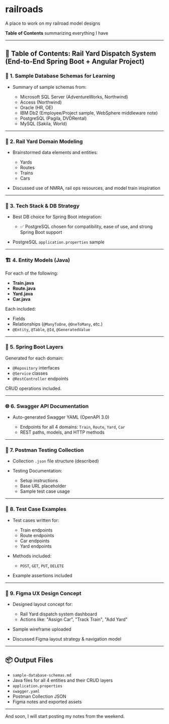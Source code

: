# railroads
A place to work on my railroad model designs


**Table of Contents** summarizing everything I have

---

## 🧠 **Table of Contents: Rail Yard Dispatch System (End-to-End Spring Boot + Angular Project)**

### 🔹 **1. Sample Database Schemas for Learning**

* Summary of sample schemas from:

  * Microsoft SQL Server (AdventureWorks, Northwind)
  * Access (Northwind)
  * Oracle (HR, OE)
  * IBM Db2 (Employee/Project sample, WebSphere middleware note)
  * PostgreSQL (Pagila, DVDRental)
  * MySQL (Sakila, World)

---

### 🚂 **2. Rail Yard Domain Modeling**

* Brainstormed data elements and entities:

  * Yards
  * Routes
  * Trains
  * Cars
* Discussed use of NMRA, rail ops resources, and model train inspiration

---

### 💾 **3. Tech Stack & DB Strategy**

* Best DB choice for Spring Boot integration:

  * ✅ PostgreSQL chosen for compatibility, ease of use, and strong Spring Boot support
* PostgreSQL `application.properties` sample

---

### 🏗️ **4. Entity Models (Java)**

For each of the following:

* **Train.java**
* **Route.java**
* **Yard.java**
* **Car.java**

Each included:

* Fields
* Relationships (`@ManyToOne`, `@OneToMany`, etc.)
* `@Entity`, `@Table`, `@Id`, `@GeneratedValue`

---

### 🧩 **5. Spring Boot Layers**

Generated for each domain:

* `@Repository` interfaces
* `@Service` classes
* `@RestController` endpoints

CRUD operations included.

---

### 🌐 **6. Swagger API Documentation**

* Auto-generated Swagger YAML (OpenAPI 3.0)

  * Endpoints for all 4 domains: `Train`, `Route`, `Yard`, `Car`
  * REST paths, models, and HTTP methods

---

### 📮 **7. Postman Testing Collection**

* Collection `.json` file structure (described)
* Testing Documentation:

  * Setup instructions
  * Base URL placeholder
  * Sample test case usage

---

### 🧪 **8. Test Case Examples**

* Test cases written for:

  * Train endpoints
  * Route endpoints
  * Car endpoints
  * Yard endpoints
* Methods included:

  * `POST`, `GET`, `PUT`, `DELETE`
* Example assertions included

---

### 🎨 **9. Figma UX Design Concept**

* Designed layout concept for:

  * Rail Yard dispatch system dashboard
  * Actions like: "Assign Car", "Track Train", "Add Yard"
* Sample wireframe uploaded
* Discussed Figma layout strategy & navigation model

---

## 📦 Output Files

* `sample-database-schemas.md`
* Java files for all 4 entities and their CRUD layers
* `application.properties`
* `swagger.yaml`
* Postman Collection JSON
* Figma notes and exported assets 

---

And soon, I will start posting my notes from the weekend.

